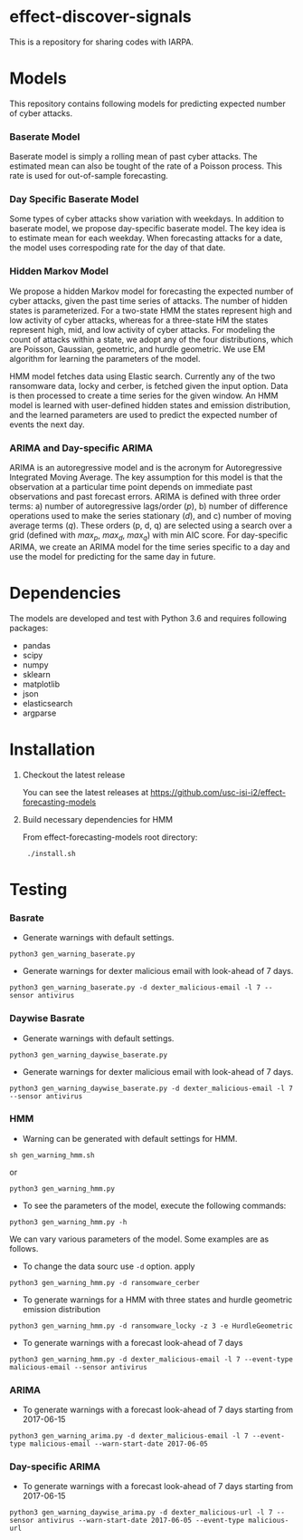 # effect-discover-signals
This is a repository for sharing codes with IARPA.

Models
======
This repository contains following models for predicting expected number of cyber attacks.

### Baserate Model

Baserate model is simply a rolling mean of past cyber attacks. The estimated
mean can also be tought of the rate of a Poisson process. This rate is used for
out-of-sample forecasting. 

### Day Specific Baserate Model

Some types of cyber attacks show variation with weekdays. In addition to
baserate model, we propose day-specific baserate model. The key idea is to
estimate mean for each weekday. When forecasting attacks for a date, the model
uses correspoding rate for the day of that date.  
 

### Hidden Markov Model

We propose a hidden Markov model for forecasting the expected number of cyber
attacks, given the past time series of attacks. The number of hidden states is
parameterized. For a two-state HMM the states represent high and low activity
of cyber attacks, whereas for a three-state HM the states represent high, mid,
and low activity of cyber attacks. For modeling the count of attacks within a
state, we adopt any of the four distributions, which are Poisson, Gaussian,
geometric, and hurdle geometric. We use EM algorithm for learning the
parameters of the model. 

HMM model fetches data using Elastic search. Currently any of the two ransomware data,
locky and cerber, is fetched given the input option. Data is then processed to create
a time series for the given window. An HMM model is learned with user-defined hidden 
states and emission distribution, and the learned parameters are used to predict the 
expected number of events the next day.


### ARIMA and Day-specific ARIMA

ARIMA is an autoregressive model and is the acronym for Autoregressive
Integrated Moving Average. The key assumption for this model is that the
observation at a particular time point depends on immediate past observations
and past forecast errors. ARIMA is defined with three order terms: a) number of
autoregressive lags/order ($p$), b) number of difference operations used to
make the series stationary ($d$), and c) number of moving average terms ($q$).
These orders (p, d, q) are selected using a search over a grid (defined with
$max_p$, $max_d$, $max_q$) with min AIC score. For day-specific ARIMA, we
create an ARIMA model for the time series specific to a day and use the model
for predicting for the same day in future.


Dependencies
============
The models are developed and test with Python 3.6 and requires following
packages: 
* pandas
* scipy
* numpy
* sklearn
* matplotlib
* json
* elasticsearch
* argparse

Installation
============

1. Checkout the latest release

   You can see the latest releases at https://github.com/usc-isi-i2/effect-forecasting-models

2. Build necessary dependencies for HMM

   From effect-forecasting-models root directory:
   ```
    ./install.sh
   ```

Testing
=======

### Basrate

* Generate warnings with default settings.

```
python3 gen_warning_baserate.py
```


* Generate warnings for dexter malicious email with look-ahead of 7 days.

```
python3 gen_warning_baserate.py -d dexter_malicious-email -l 7 --sensor antivirus
```

### Daywise Basrate

* Generate warnings with default settings.

```
python3 gen_warning_daywise_baserate.py
```


* Generate warnings for dexter malicious email with look-ahead of 7 days.

```
python3 gen_warning_daywise_baserate.py -d dexter_malicious-email -l 7 --sensor antivirus
```

### HMM

* Warning can be generated with default settings for HMM.

```
sh gen_warning_hmm.sh
```
or
```
python3 gen_warning_hmm.py
```

* To see the parameters of the model, execute the following commands:

```
python3 gen_warning_hmm.py -h
```
We can vary various parameters of the model. Some examples are as follows. 

* To change the data sourc use ```-d``` option. apply

```
python3 gen_warning_hmm.py -d ransomware_cerber
```

* To generate warnings for a HMM with three states and hurdle geometric emission distribution

```
python3 gen_warning_hmm.py -d ransomware_locky -z 3 -e HurdleGeometric
```

* To generate warnings with a forecast look-ahead of 7 days 

```
python3 gen_warning_hmm.py -d dexter_malicious-email -l 7 --event-type malicious-email --sensor antivirus
```

### ARIMA

* To generate warnings with a forecast look-ahead of 7 days starting from 2017-06-15

```
python3 gen_warning_arima.py -d dexter_malicious-email -l 7 --event-type malicious-email --warn-start-date 2017-06-05
```

### Day-specific ARIMA

* To generate warnings with a forecast look-ahead of 7 days starting from 2017-06-15

```
python3 gen_warning_daywise_arima.py -d dexter_malicious-url -l 7 --sensor antivirus --warn-start-date 2017-06-05 --event-type malicious-url
```


